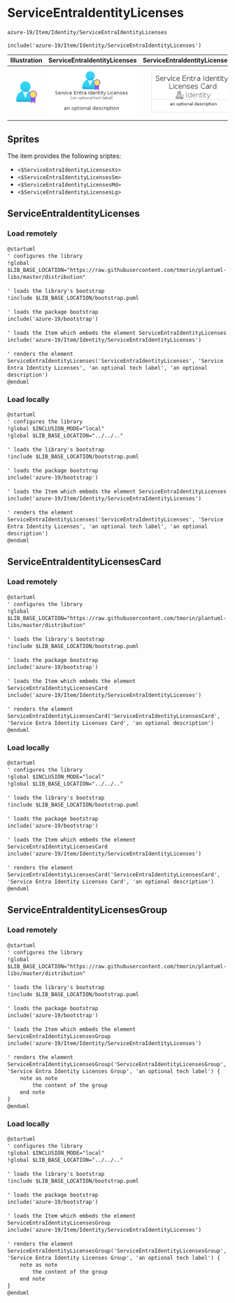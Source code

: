 # ServiceEntraIdentityLicenses


```text
azure-19/Item/Identity/ServiceEntraIdentityLicenses
```

```text
include('azure-19/Item/Identity/ServiceEntraIdentityLicenses')
```



| Illustration | ServiceEntraIdentityLicenses | ServiceEntraIdentityLicensesCard | ServiceEntraIdentityLicensesGroup |
| :---: | :---: | :---: | :---: |
| ![illustration for Illustration](../../../azure-19/Item/Identity/ServiceEntraIdentityLicenses.png) | ![illustration for ServiceEntraIdentityLicenses](../../../azure-19/Item/Identity/ServiceEntraIdentityLicenses.Local.png) | ![illustration for ServiceEntraIdentityLicensesCard](../../../azure-19/Item/Identity/ServiceEntraIdentityLicensesCard.Local.png) | ![illustration for ServiceEntraIdentityLicensesGroup](../../../azure-19/Item/Identity/ServiceEntraIdentityLicensesGroup.Local.png) |



## Sprites
The item provides the following sriptes:

- `<$ServiceEntraIdentityLicensesXs>`
- `<$ServiceEntraIdentityLicensesSm>`
- `<$ServiceEntraIdentityLicensesMd>`
- `<$ServiceEntraIdentityLicensesLg>`





## ServiceEntraIdentityLicenses

### Load remotely
```plantuml
@startuml
' configures the library
!global $LIB_BASE_LOCATION="https://raw.githubusercontent.com/tmorin/plantuml-libs/master/distribution"

' loads the library's bootstrap
!include $LIB_BASE_LOCATION/bootstrap.puml

' loads the package bootstrap
include('azure-19/bootstrap')

' loads the Item which embeds the element ServiceEntraIdentityLicenses
include('azure-19/Item/Identity/ServiceEntraIdentityLicenses')

' renders the element
ServiceEntraIdentityLicenses('ServiceEntraIdentityLicenses', 'Service Entra Identity Licenses', 'an optional tech label', 'an optional description')
@enduml
```

### Load locally
```plantuml
@startuml
' configures the library
!global $INCLUSION_MODE="local"
!global $LIB_BASE_LOCATION="../../.."

' loads the library's bootstrap
!include $LIB_BASE_LOCATION/bootstrap.puml

' loads the package bootstrap
include('azure-19/bootstrap')

' loads the Item which embeds the element ServiceEntraIdentityLicenses
include('azure-19/Item/Identity/ServiceEntraIdentityLicenses')

' renders the element
ServiceEntraIdentityLicenses('ServiceEntraIdentityLicenses', 'Service Entra Identity Licenses', 'an optional tech label', 'an optional description')
@enduml
```

## ServiceEntraIdentityLicensesCard

### Load remotely
```plantuml
@startuml
' configures the library
!global $LIB_BASE_LOCATION="https://raw.githubusercontent.com/tmorin/plantuml-libs/master/distribution"

' loads the library's bootstrap
!include $LIB_BASE_LOCATION/bootstrap.puml

' loads the package bootstrap
include('azure-19/bootstrap')

' loads the Item which embeds the element ServiceEntraIdentityLicensesCard
include('azure-19/Item/Identity/ServiceEntraIdentityLicenses')

' renders the element
ServiceEntraIdentityLicensesCard('ServiceEntraIdentityLicensesCard', 'Service Entra Identity Licenses Card', 'an optional description')
@enduml
```

### Load locally
```plantuml
@startuml
' configures the library
!global $INCLUSION_MODE="local"
!global $LIB_BASE_LOCATION="../../.."

' loads the library's bootstrap
!include $LIB_BASE_LOCATION/bootstrap.puml

' loads the package bootstrap
include('azure-19/bootstrap')

' loads the Item which embeds the element ServiceEntraIdentityLicensesCard
include('azure-19/Item/Identity/ServiceEntraIdentityLicenses')

' renders the element
ServiceEntraIdentityLicensesCard('ServiceEntraIdentityLicensesCard', 'Service Entra Identity Licenses Card', 'an optional description')
@enduml
```

## ServiceEntraIdentityLicensesGroup

### Load remotely
```plantuml
@startuml
' configures the library
!global $LIB_BASE_LOCATION="https://raw.githubusercontent.com/tmorin/plantuml-libs/master/distribution"

' loads the library's bootstrap
!include $LIB_BASE_LOCATION/bootstrap.puml

' loads the package bootstrap
include('azure-19/bootstrap')

' loads the Item which embeds the element ServiceEntraIdentityLicensesGroup
include('azure-19/Item/Identity/ServiceEntraIdentityLicenses')

' renders the element
ServiceEntraIdentityLicensesGroup('ServiceEntraIdentityLicensesGroup', 'Service Entra Identity Licenses Group', 'an optional tech label') {
    note as note
        the content of the group
    end note
}
@enduml
```

### Load locally
```plantuml
@startuml
' configures the library
!global $INCLUSION_MODE="local"
!global $LIB_BASE_LOCATION="../../.."

' loads the library's bootstrap
!include $LIB_BASE_LOCATION/bootstrap.puml

' loads the package bootstrap
include('azure-19/bootstrap')

' loads the Item which embeds the element ServiceEntraIdentityLicensesGroup
include('azure-19/Item/Identity/ServiceEntraIdentityLicenses')

' renders the element
ServiceEntraIdentityLicensesGroup('ServiceEntraIdentityLicensesGroup', 'Service Entra Identity Licenses Group', 'an optional tech label') {
    note as note
        the content of the group
    end note
}
@enduml
```

